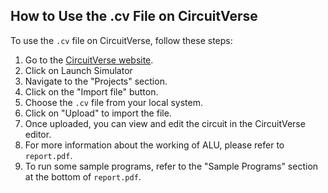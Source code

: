 ## How to Use the .cv File on CircuitVerse

To use the `.cv` file on CircuitVerse, follow these steps:

1. Go to the [CircuitVerse website](https://circuitverse.org/).
2. Click on Launch Simulator
3. Navigate to the "Projects" section.
4. Click on the "Import file" button.
5. Choose the `.cv` file from your local system.
6. Click on "Upload" to import the file.
7. Once uploaded, you can view and edit the circuit in the CircuitVerse editor.
8. For more information about the working of ALU, please refer to `report.pdf`.
9. To run some sample programs, refer to the "Sample Programs" section at the bottom of `report.pdf`.